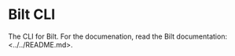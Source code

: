 # Bilt CLI

The CLI for Bilt. For the documenation, read the Bilt documentation: <../../README.md>.
